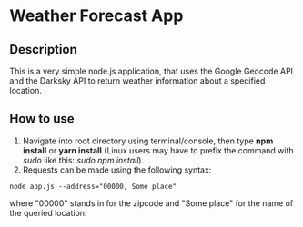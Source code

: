 # Weather Forecast App

## Description

This is a very simple node.js application, that uses the Google Geocode API and the Darksky API to return weather information about a specified location.

## How to use
1. Navigate into root directory using terminal/console, then type **npm install** or **yarn install** (Linux users may have to prefix the command with *sudo* like this: *sudo npm install*). 
2. Requests can be made using the following syntax:

```
node app.js --address="00000, Some place"
```
where "00000" stands in for the zipcode and "Some place" for the name of the queried location.
